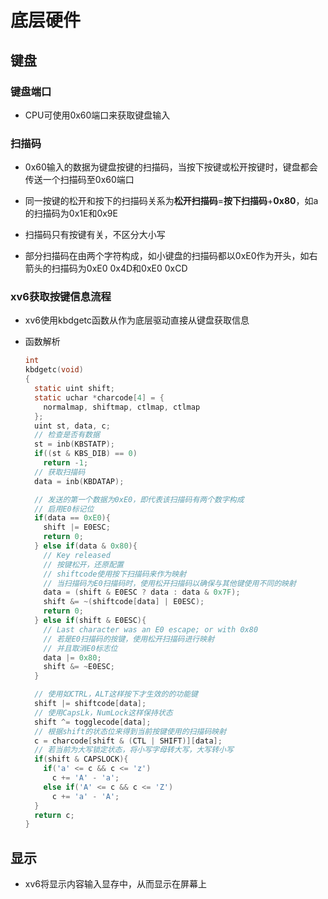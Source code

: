 # 底层硬件

## 键盘

### 键盘端口

* CPU可使用0x60端口来获取键盘输入

### 扫描码

* 0x60输入的数据为键盘按键的扫描码，当按下按键或松开按键时，键盘都会传送一个扫描码至0x60端口
* 同一按键的松开和按下的扫描码关系为**松开扫描码**=**按下扫描码**+**0x80**，如a的扫描码为0x1E和0x9E
* 扫描码只有按键有关，不区分大小写

* 部分扫描码在由两个字符构成，如小键盘的扫描码都以0xE0作为开头，如右箭头的扫描码为0xE0 0x4D和0xE0 0xCD

### xv6获取按键信息流程

* xv6使用kbdgetc函数从作为底层驱动直接从键盘获取信息

* 函数解析

  ``` c
  int
  kbdgetc(void)
  {
    static uint shift;
    static uchar *charcode[4] = {
      normalmap, shiftmap, ctlmap, ctlmap
    };
    uint st, data, c;
    // 检查是否有数据
    st = inb(KBSTATP);
    if((st & KBS_DIB) == 0)
      return -1;
    // 获取扫描码
    data = inb(KBDATAP);
  
    // 发送的第一个数据为0xE0，即代表该扫描码有两个数字构成
    // 启用E0标记位
    if(data == 0xE0){
      shift |= E0ESC;
      return 0;
    } else if(data & 0x80){
      // Key released
      // 按键松开，还原配置
      // shiftcode使用按下扫描码来作为映射
      // 当扫描码为E0扫描码时，使用松开扫描码以确保与其他键使用不同的映射
      data = (shift & E0ESC ? data : data & 0x7F);
      shift &= ~(shiftcode[data] | E0ESC);
      return 0;
    } else if(shift & E0ESC){
      // Last character was an E0 escape; or with 0x80
      // 若是E0扫描码的按键，使用松开扫描码进行映射
      // 并且取消E0标志位
      data |= 0x80;
      shift &= ~E0ESC;
    }
  
    // 使用如CTRL，ALT这样按下才生效的的功能键
    shift |= shiftcode[data];
    // 使用CapsLk，NumLock这样保持状态
    shift ^= togglecode[data];
    // 根据shift的状态位来得到当前按键使用的扫描码映射
    c = charcode[shift & (CTL | SHIFT)][data];
    // 若当前为大写锁定状态，将小写字母转大写，大写转小写
    if(shift & CAPSLOCK){
      if('a' <= c && c <= 'z')
        c += 'A' - 'a';
      else if('A' <= c && c <= 'Z')
        c += 'a' - 'A';
    }
    return c;
  }
  ```

## 显示

* xv6将显示内容输入显存中，从而显示在屏幕上